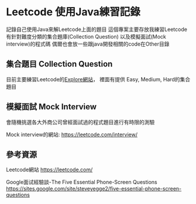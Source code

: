 # Leetcode 使用Java練習記錄

記錄自己使用Java來解Leetcode上面的題目
這個專案主要存放我練習Leetcode有針對難度分類的集合題庫(Collection Question)
以及模擬面試(Mock interview)的程式碼
偶爾也會放一些跟java開發相關的code在Other目錄

## 集合題目 Collection Question

目前主要練習Leetcode的[Explore網站](https://leetcode.com/explore/)，
裡面有提供 Easy, Medium, Hard的集合題目

## 模擬面試 Mock Interview

會隨機挑選各大外商公司曾經面試過的程式題目進行有時限的測驗

Mock interview的網站:
https://leetcode.com/interview/


## 參考資源

Leetcode網站
https://leetcode.com/

Google面试經驗談-The Five Essential Phone-Screen Questions
https://sites.google.com/site/steveyegge2/five-essential-phone-screen-questions